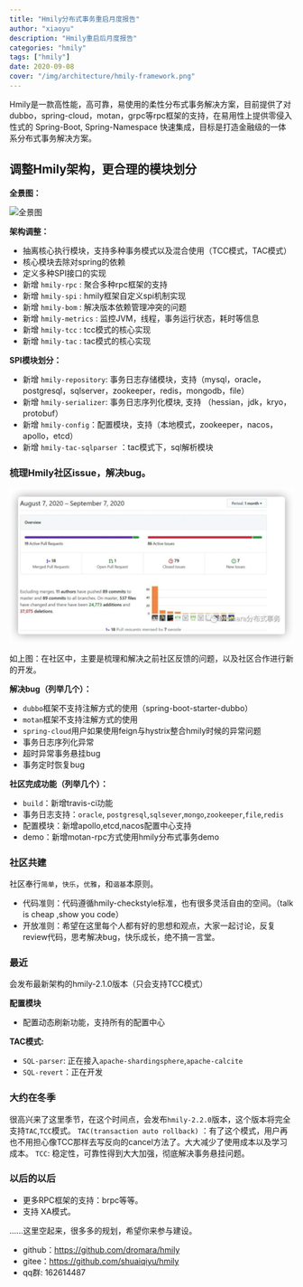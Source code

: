 ```yaml
---
title: "Hmily分布式事务重启月度报告"
author: "xiaoyu"
description: "​Hmily重启后月度报告"
categories: "hmily"
tags: ["hmily"]
date: 2020-09-08
cover: "/img/architecture/hmily-framework.png"
---
```


Hmily是一款高性能，高可靠，易使用的柔性分布式事务解决方案，目前提供了对dubbo，spring-cloud，motan，grpc等rpc框架的支持，在易用性上提供零侵入性式的 Spring-Boot, Spring-Namespace 快速集成，目标是打造金融级的一体系分布式事务解决方案。

## 调整Hmily架构，更合理的模块划分

**全景图：**

![全景图](/img/architecture/hmily-framework.png)

**架构调整：**

- 抽离核心执行模块，支持多种事务模式以及混合使用（TCC模式，TAC模式）
- 核心模块去除对spring的依赖
- 定义多种SPI接口的实现
- 新增 `hmily-rpc` : 聚合多种rpc框架的支持
- 新增 `hmily-spi` : hmily框架自定义spi机制实现
- 新增 `hmily-bom` : 解决版本依赖管理冲突的问题
- 新增 `hmily-metrics` : 监控JVM，线程，事务运行状态，耗时等信息
- 新增 `hmily-tcc` : tcc模式的核心实现
- 新增 `hmily-tac` : tac模式的核心实现

**SPI模块划分：**

- 新增 `hmily-repository`: 事务日志存储模块，支持（mysql，oracle，postgresql，sqlserver，zookeeper，redis，mongodb，file）
- 新增 `hmily-serializer`: 事务日志序列化模块, 支持 （hessian，jdk，kryo，protobuf）
- 新增 `hmily-config`：配置模块，支持（本地模式，zookeeper，nacos，apollo，etcd）
- 新增 `hmily-tac-sqlparser` ：tac模式下，sql解析模块

### 梳理Hmily社区issue，解决bug。
![hmily-bug](hmily-bug.png)

如上图：在社区中，主要是梳理和解决之前社区反馈的问题，以及社区合作进行新的开发。

**解决bug（列举几个）：**

- `dubbo`框架不支持注解方式的使用（spring-boot-starter-dubbo）
- `motan`框架不支持注解方式的使用
- `spring-cloud`用户如果使用feign与hystrix整合hmily时候的异常问题
- 事务日志序列化异常
- 超时异常事务悬挂bug
- 事务定时恢复bug

**社区完成功能（列举几个）：**

- `build`：新增travis-ci功能
- 事务日志支持：`oracle`, `postgresql`,`sqlsever`,`mongo`,`zookeeper`,`file`,`redis`
- 配置模块：新增apollo,etcd,nacos配置中心支持
- demo：新增motan-rpc方式使用hmily分布式事务demo

### 社区共建

社区奉行`简单`，`快乐`，`优雅`，和`谐基`本原则。

- 代码准则：代码遵循hmily-checkstyle标准，也有很多灵活自由的空间。（talk is cheap ,show you code）
- 开放准则：希望在这里每个人都有好的思想和观点，大家一起讨论，反复review代码，思考解决bug，快乐成长，绝不搞一言堂。

### 最近

会发布最新架构的hmily-2.1.0版本（只会支持TCC模式）

**配置模块**

- 配置动态刷新功能，支持所有的配置中心

**TAC模式:**

- `SQL-parser`: 正在接入`apache-shardingsphere`,`apache-calcite`
- `SQL-revert`：正在开发

### 大约在冬季

很高兴来了这里季节，在这个时间点，会发布`hmily-2.2.0`版本，这个版本将完全支持`TAC`,`TCC`模式。
`TAC(transaction auto rollback)` ：有了这个模式，用户再也不用担心像TCC那样去写反向的cancel方法了。大大减少了使用成本以及学习成本。
`TCC`: 稳定性，可靠性得到大大加强，彻底解决事务悬挂问题。

### 以后的以后

- 更多RPC框架的支持：brpc等等。
- 支持 XA模式。

......这里空起来，很多多的规划，希望你来参与建设。


- github：https://github.com/dromara/hmily
- gitee：https://github.com/shuaiqiyu/hmily
- qq群: 162614487

